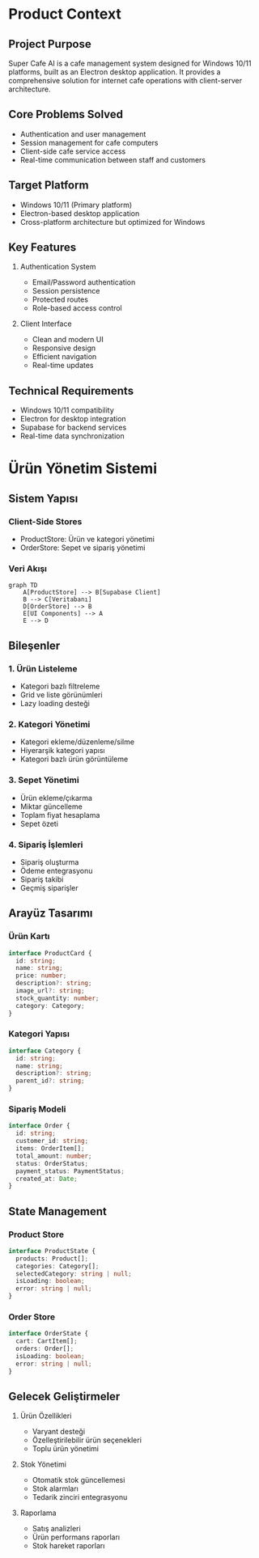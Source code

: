# Product Context

## Project Purpose
Super Cafe AI is a cafe management system designed for Windows 10/11 platforms, built as an Electron desktop application. It provides a comprehensive solution for internet cafe operations with client-server architecture.

## Core Problems Solved
- Authentication and user management
- Session management for cafe computers
- Client-side cafe service access
- Real-time communication between staff and customers

## Target Platform
- Windows 10/11 (Primary platform)
- Electron-based desktop application
- Cross-platform architecture but optimized for Windows

## Key Features
1. Authentication System
   - Email/Password authentication
   - Session persistence
   - Protected routes
   - Role-based access control

2. Client Interface
   - Clean and modern UI
   - Responsive design
   - Efficient navigation
   - Real-time updates

## Technical Requirements
- Windows 10/11 compatibility
- Electron for desktop integration
- Supabase for backend services
- Real-time data synchronization

# Ürün Yönetim Sistemi

## Sistem Yapısı

### Client-Side Stores
- ProductStore: Ürün ve kategori yönetimi
- OrderStore: Sepet ve sipariş yönetimi

### Veri Akışı
```mermaid
graph TD
    A[ProductStore] --> B[Supabase Client]
    B --> C[Veritabanı]
    D[OrderStore] --> B
    E[UI Components] --> A
    E --> D
```

## Bileşenler

### 1. Ürün Listeleme
- Kategori bazlı filtreleme
- Grid ve liste görünümleri
- Lazy loading desteği

### 2. Kategori Yönetimi
- Kategori ekleme/düzenleme/silme
- Hiyerarşik kategori yapısı
- Kategori bazlı ürün görüntüleme

### 3. Sepet Yönetimi
- Ürün ekleme/çıkarma
- Miktar güncelleme
- Toplam fiyat hesaplama
- Sepet özeti

### 4. Sipariş İşlemleri
- Sipariş oluşturma
- Ödeme entegrasyonu
- Sipariş takibi
- Geçmiş siparişler

## Arayüz Tasarımı

### Ürün Kartı
```typescript
interface ProductCard {
  id: string;
  name: string;
  price: number;
  description?: string;
  image_url?: string;
  stock_quantity: number;
  category: Category;
}
```

### Kategori Yapısı
```typescript
interface Category {
  id: string;
  name: string;
  description?: string;
  parent_id?: string;
}
```

### Sipariş Modeli
```typescript
interface Order {
  id: string;
  customer_id: string;
  items: OrderItem[];
  total_amount: number;
  status: OrderStatus;
  payment_status: PaymentStatus;
  created_at: Date;
}
```

## State Management

### Product Store
```typescript
interface ProductState {
  products: Product[];
  categories: Category[];
  selectedCategory: string | null;
  isLoading: boolean;
  error: string | null;
}
```

### Order Store
```typescript
interface OrderState {
  cart: CartItem[];
  orders: Order[];
  isLoading: boolean;
  error: string | null;
}
```

## Gelecek Geliştirmeler

1. Ürün Özellikleri
   - Varyant desteği
   - Özelleştirilebilir ürün seçenekleri
   - Toplu ürün yönetimi

2. Stok Yönetimi
   - Otomatik stok güncellemesi
   - Stok alarmları
   - Tedarik zinciri entegrasyonu

3. Raporlama
   - Satış analizleri
   - Ürün performans raporları
   - Stok hareket raporları
